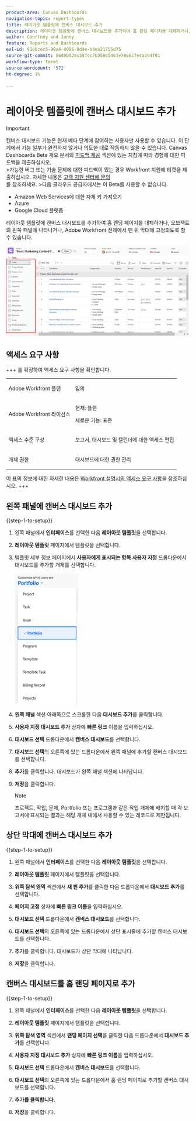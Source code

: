 ```yaml
---
product-area: Canvas Dashboards
navigation-topic: report-types
title: 레이아웃 템플릿에 캔버스 대시보드 추가
description: 레이아웃 템플릿에 캔버스 대시보드를 추가하여 홈 랜딩 페이지를 대체하거나, 오브젝트의 왼쪽 패널에 나타나거나, 상단 막대에 고정되도록 할 수 있습니다.
author: Courtney and Jenny
feature: Reports and Dashboards
exl-id: 91ebcec5-99a4-4096-8d4e-b4ea31755d75
source-git-commit: 56d0b9281387cc7b35055461e7868c7e4a194f81
workflow-type: tm+mt
source-wordcount: '572'
ht-degree: 1%

---
```


# 레이아웃 템플릿에 캔버스 대시보드 추가

>[!IMPORTANT]
>
>캔버스 대시보드 기능은 현재 베타 단계에 참여하는 사용자만 사용할 수 있습니다. 이 단계에서 기능 일부가 완전하지 않거나 의도한 대로 작동하지 않을 수 있습니다. Canvas Dashboards Beta 개요 문서의 [피드백 제공](/help/quicksilver/product-announcements/betas/canvas-dashboards-beta/canvas-dashboards-beta-information.md#provide-feedback) 섹션에 있는 지침에 따라 경험에 대한 피드백을 제출하십시오.<br>
>&#x200B;>가능한 버그 또는 기술 문제에 대한 피드백이 있는 경우 Workfront 지원에 티켓을 제출하십시오. 자세한 내용은 [고객 지원 센터에 문의](/help/quicksilver/workfront-basics/tips-tricks-and-troubleshooting/contact-customer-support.md)<br>를 참조하세요.
>&#x200B;>다음 클라우드 공급자에서는 이 Beta를 사용할 수 없습니다.
>
>* Amazon Web Services에 대한 자체 키 가져오기
>* Azure
>* Google Cloud 플랫폼

레이아웃 템플릿에 캔버스 대시보드를 추가하여 홈 랜딩 페이지를 대체하거나, 오브젝트의 왼쪽 패널에 나타나거나, Adobe Workfront 전체에서 맨 위 막대에 고정되도록 할 수 있습니다.

![왼쪽 패널](assets/left-panel.png)

## 액세스 요구 사항

+++ 를 확장하여 액세스 요구 사항을 확인합니다. 

<table style="table-layout:auto"> 
<col> 
</col> 
<col> 
</col> 
<tbody> 
<tr> 
   <td role="rowheader"><p>Adobe Workfront 플랜</p></td> 
   <td> 
<p>임의 </p> 
   </td> 
<tr> 
 <tr> 
   <td role="rowheader"><p>Adobe Workfront 라이선스</p></td> 
   <td> 
<p>현재: 플랜 </p> 
<p>새로운 기능: 표준</p> 
   </td> 
   </tr> 
  </tr> 
  <tr> 
   <td role="rowheader"><p>액세스 수준 구성</p></td> 
   <td><p>보고서, 대시보드 및 캘린더에 대한 액세스 편집</p>
  </td> 
  </tr> 
    </tr>  
        <tr> 
   <td role="rowheader"><p>개체 권한</p></td> 
   <td><p>대시보드에 대한 권한 관리</p>
  </td> 
  </tr> 
</tbody> 
</table>

이 표의 정보에 대한 자세한 내용은 [Workfront 설명서의 액세스 요구 사항](/help/quicksilver/administration-and-setup/add-users/access-levels-and-object-permissions/access-level-requirements-in-documentation.md)을 참조하십시오.
+++

## 왼쪽 패널에 캔버스 대시보드 추가

{{step-1-to-setup}}

1. 왼쪽 패널에서 **인터페이스**&#x200B;를 선택한 다음 **레이아웃 템플릿**&#x200B;을 선택합니다.

1. **레이아웃 템플릿** 페이지에서 템플릿을 선택합니다.

1. 템플릿 세부 정보 페이지에서 **사용자에게 표시되는 항목 사용자 지정** 드롭다운에서 대시보드를 추가할 개체를 선택합니다.

   ![사용자에게 표시되는 드롭다운 사용자 지정](assets/customize-what-users-see.png)

1. **왼쪽 패널** 섹션 아래쪽으로 스크롤한 다음 **대시보드 추가**&#x200B;를 클릭합니다.

1. **사용자 지정 대시보드 추가** 상자에 **빠른 링크** 이름을 입력하십시오.

1. **대시보드 선택** 드롭다운에서 **캔버스 대시보드**&#x200B;를 선택합니다.

1. **대시보드 선택**&#x200B;의 오른쪽에 있는 드롭다운에서 왼쪽 패널에 추가할 캔버스 대시보드를 선택합니다.

1. **추가**&#x200B;를 클릭합니다. 대시보드가 왼쪽 패널 섹션에 나타납니다.

1. **저장**&#x200B;을 클릭합니다.

   >[!NOTE]
   >
   >프로젝트, 작업, 문제, Portfolio 또는 프로그램과 같은 작업 개체에 배치할 때 각 보고서에 표시되는 결과는 해당 개체 내에서 사용할 수 있는 레코드로 제한됩니다.


## 상단 막대에 캔버스 대시보드 추가

{{step-1-to-setup}}

1. 왼쪽 패널에서 **인터페이스**&#x200B;를 선택한 다음 **레이아웃 템플릿**&#x200B;을 선택합니다.

1. **레이아웃 템플릿** 페이지에서 템플릿을 선택합니다.

1. **위쪽 탐색 영역** 섹션에서 **새 핀 추가**&#x200B;를 클릭한 다음 드롭다운에서 **대시보드 추가**&#x200B;를 선택합니다.

1. **페이지 고정** 상자에 **빠른 링크 이름**&#x200B;을 입력하십시오.

1. **대시보드 선택** 드롭다운에서 **캔버스 대시보드**&#x200B;를 선택합니다.

1. **대시보드 선택**&#x200B;의 오른쪽에 있는 드롭다운에서 상단 표시줄에 추가할 캔버스 대시보드를 선택합니다.

1. **추가**&#x200B;를 클릭합니다. 대시보드가 상단 막대에 나타납니다.

1. **저장**&#x200B;을 클릭합니다.

## 캔버스 대시보드를 홈 랜딩 페이지로 추가

{{step-1-to-setup}}

1. 왼쪽 패널에서 **인터페이스**&#x200B;를 선택한 다음 **레이아웃 템플릿**&#x200B;을 선택합니다.

1. **레이아웃 템플릿** 페이지에서 템플릿을 선택합니다.

1. **위쪽 탐색 영역** 섹션에서 **랜딩 페이지 선택**&#x200B;을 클릭한 다음 드롭다운에서 **대시보드 추가**&#x200B;를 선택합니다.

1. **사용자 지정 대시보드 추가** 상자에 **빠른 링크 이름**&#x200B;을 입력하십시오.

1. **대시보드 선택** 드롭다운에서 **캔버스 대시보드**&#x200B;를 선택합니다.

1. **대시보드 선택**&#x200B;의 오른쪽에 있는 드롭다운에서 홈 랜딩 페이지로 추가할 캔버스 대시보드를 선택합니다.

1. **추가를 클릭합니다**.

1. **저장**&#x200B;을 클릭합니다.
